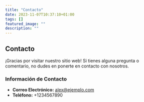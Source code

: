 ```yaml
---
title: "Contacto"
date: 2023-11-07T10:37:10+01:00
tags: []
featured_image: ""
description: ""
---
```


## Contacto

¡Gracias por visitar nuestro sitio web! Si tienes alguna pregunta o comentario, no dudes en ponerte en contacto con nosotros.

### Información de Contacto

- **Correo Electrónico:** alex@ejemplo.com
- **Teléfono:** +1234567890
